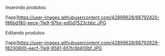 Inserindo produtos:

[!app]https://user-images.githubusercontent.com/42899628/66792420-f86bd180-eece-11e9-97be-ed0d7523cbbc.JPG

Editando produtos:

[!app]https://user-images.githubusercontent.com/42899628/66792629-f8200600-eecf-11e9-9581-651fc6b610bf.JPG

